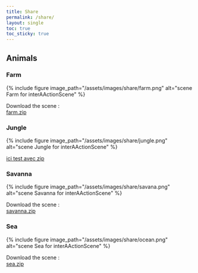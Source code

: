 ```yaml
---
title: Share
permalink: /share/
layout: single
toc: true
toc_sticky: true
---
```


## Animals

### Farm

{% include figure image_path="/assets/images/share/farm.png" alt="scene Farm for interAActionScene" %}

Download the scene : <br>
<i class='fas fa-hand-point-right'></i> [farm.zip](https://github.com/Noars/InteraactionScene/files/7225570/farm.zip)

### Jungle

{% include figure image_path="/assets/images/share/jungle.png" alt="scene Jungle for interAActionScene" %}

<a href="/assets/jungle.zip" download>
  <i class='fas fa-hand-point-right'></i> ici test avec zip
</a>

### Savanna

{% include figure image_path="/assets/images/share/savana.png" alt="scene Savanna for interAActionScene" %}

Download the scene : <br>
<i class='fas fa-hand-point-right'></i> [savanna.zip](https://github.com/Noars/InteraactionScene/files/7225573/savanna.zip)

### Sea

{% include figure image_path="/assets/images/share/ocean.png" alt="scene Sea for interAActionScene" %}

Download the scene : <br>
<i class='fas fa-hand-point-right'></i> [sea.zip](https://github.com/Noars/InteraactionScene/files/7225574/sea.zip)
